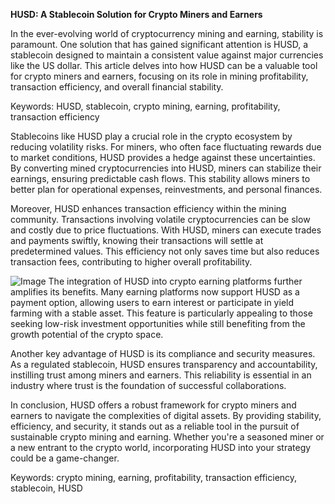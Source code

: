 **HUSD: A Stablecoin Solution for Crypto Miners and Earners**

In the ever-evolving world of cryptocurrency mining and earning, stability is paramount. One solution that has gained significant attention is HUSD, a stablecoin designed to maintain a consistent value against major currencies like the US dollar. This article delves into how HUSD can be a valuable tool for crypto miners and earners, focusing on its role in mining profitability, transaction efficiency, and overall financial stability.

Keywords: HUSD, stablecoin, crypto mining, earning, profitability, transaction efficiency

Stablecoins like HUSD play a crucial role in the crypto ecosystem by reducing volatility risks. For miners, who often face fluctuating rewards due to market conditions, HUSD provides a hedge against these uncertainties. By converting mined cryptocurrencies into HUSD, miners can stabilize their earnings, ensuring predictable cash flows. This stability allows miners to better plan for operational expenses, reinvestments, and personal finances.

Moreover, HUSD enhances transaction efficiency within the mining community. Transactions involving volatile cryptocurrencies can be slow and costly due to price fluctuations. With HUSD, miners can execute trades and payments swiftly, knowing their transactions will settle at predetermined values. This efficiency not only saves time but also reduces transaction fees, contributing to higher overall profitability.


![Image](https://github.com/user-attachments/assets/31692037-0104-4703-abd1-696b6a7dd41b)
The integration of HUSD into crypto earning platforms further amplifies its benefits. Many earning platforms now support HUSD as a payment option, allowing users to earn interest or participate in yield farming with a stable asset. This feature is particularly appealing to those seeking low-risk investment opportunities while still benefiting from the growth potential of the crypto space.

Another key advantage of HUSD is its compliance and security measures. As a regulated stablecoin, HUSD ensures transparency and accountability, instilling trust among miners and earners. This reliability is essential in an industry where trust is the foundation of successful collaborations.

In conclusion, HUSD offers a robust framework for crypto miners and earners to navigate the complexities of digital assets. By providing stability, efficiency, and security, it stands out as a reliable tool in the pursuit of sustainable crypto mining and earning. Whether you're a seasoned miner or a new entrant to the crypto world, incorporating HUSD into your strategy could be a game-changer. 

Keywords: crypto mining, earning, profitability, transaction efficiency, stablecoin, HUSD